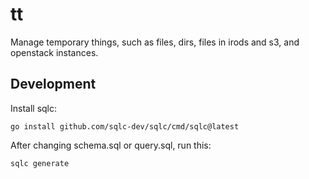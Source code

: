 # tt
Manage temporary things, such as files, dirs, files in irods and s3, and
openstack instances.

## Development

Install sqlc:

```
go install github.com/sqlc-dev/sqlc/cmd/sqlc@latest
```

After changing schema.sql or query.sql, run this:

```
sqlc generate
```